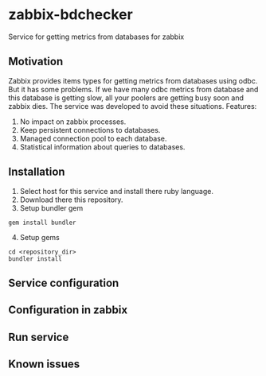 # zabbix-bdchecker
Service for getting metrics from databases for zabbix

## Motivation
Zabbix provides items types for getting metrics from databases using odbc. But it has some problems. If we have many odbc metrics from database and this database is getting slow, all your poolers are getting busy soon and zabbix dies. The service was developed to avoid these situations. Features:

1. No impact on zabbix processes.
2. Keep persistent connections to databases.
3. Managed connection pool to each database.
4. Statistical information about queries to databases.

## Installation

1. Select host for this service and install there ruby language.
2. Download there this repository.
3. Setup bundler gem
```
gem install bundler
```
4. Setup gems
```
cd <repository_dir>
bundler install
```

## Service configuration

## Configuration in zabbix

## Run service

## Known issues
